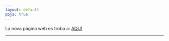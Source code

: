```yaml
---
layout: default
p5js: true
---
```


<style type="text/css" media="screen">
  .container {
    text-align: center;
  }
  h1 {
    margin: 30px 0;
    font-size: 4em;
    line-height: 1;
    letter-spacing: -1px;
  }
</style>
<script src="/sketchs/sketchWave.js"></script>

La nova pàgina web es troba a: <a href="https://isaacmg.gitlab.io">AQUÍ</a>
<div class="container" id="sketchWave">
</div>
<hr/>

